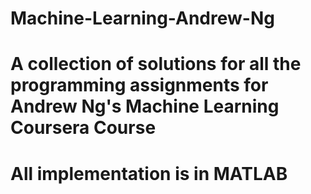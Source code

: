 # Machine-Learning-Andrew-Ng
# A collection of solutions for all the programming assignments for Andrew Ng's Machine Learning Coursera Course
# All implementation is in MATLAB
